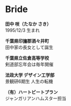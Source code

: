 # Bride

**田中 咲（たなか さき）**  
1995/12/3 生まれ

**千葉県印旛郡酒々井町**  
田中家の長女として誕生

**千葉県立佐倉高等学校**  
剣道部忘年会は毎年開催

**法政大学 デザイン工学部**  
景観研6期生 人生の転機

**（有）ハートビートプラン**  
ジャンガリアンハムスター担当
